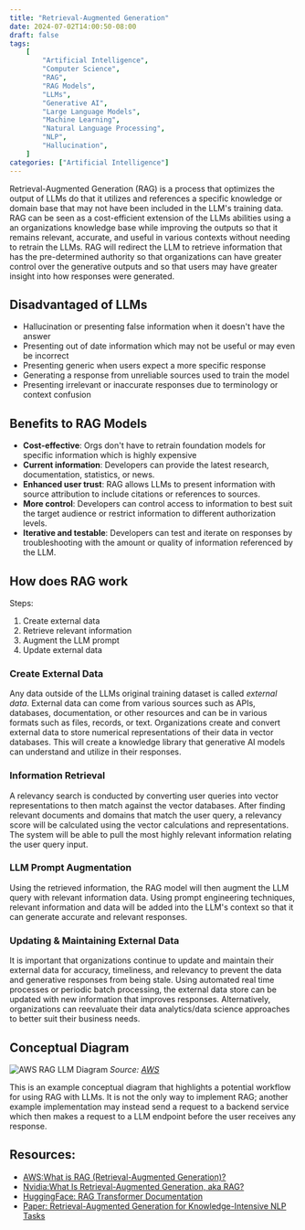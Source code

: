 ```yaml
---
title: "Retrieval-Augmented Generation"
date: 2024-07-02T14:00:50-08:00
draft: false
tags:
    [
        "Artificial Intelligence",
        "Computer Science",
        "RAG",
        "RAG Models",
        "LLMs",
        "Generative AI",
        "Large Language Models",
        "Machine Learning",
        "Natural Language Processing",
        "NLP",
        "Hallucination",
    ]
categories: ["Artificial Intelligence"]
---
```


Retrieval-Augmented Generation (RAG) is a process that optimizes the output of LLMs do that it utilizes and references a specific knowledge or domain base that may not have been included in the LLM's training data. RAG can be seen as a cost-efficient extension of the LLMs abilities using a an organizations knowledge base while improving the outputs so that it remains relevant, accurate, and useful in various contexts without needing to retrain the LLMs. RAG will redirect the LLM to retrieve information that has the pre-determined authority so that organizations can have greater control over the generative outputs and so that users may have greater insight into how responses were generated.

## Disadvantaged of LLMs

-   Hallucination or presenting false information when it doesn't have the answer
-   Presenting out of date information which may not be useful or may even be incorrect
-   Presenting generic when users expect a more specific response
-   Generating a response from unreliable sources used to train the model
-   Presenting irrelevant or inaccurate responses due to terminology or context confusion

## Benefits to RAG Models

-   **Cost-effective**: Orgs don't have to retrain foundation models for specific information which is highly expensive
-   **Current information**: Developers can provide the latest research, documentation, statistics, or news.
-   **Enhanced user trust**: RAG allows LLMs to present information with source attribution to include citations or references to sources.
-   **More control**: Developers can control access to information to best suit the target audience or restrict information to different authorization levels.
-   **Iterative and testable**: Developers can test and iterate on responses by troubleshooting with the amount or quality of information referenced by the LLM.

## How does RAG work

Steps:

1. Create external data
2. Retrieve relevant information
3. Augment the LLM prompt
4. Update external data

### Create External Data

Any data outside of the LLMs original training dataset is called _external data_. External data can come from various sources such as APIs, databases, documentation, or other resources and can be in various formats such as files, records, or text. Organizations create and convert external data to store numerical representations of their data in vector databases. This will create a knowledge library that generative AI models can understand and utilize in their responses.

### Information Retrieval

A relevancy search is conducted by converting user queries into vector representations to then match against the vector databases. After finding relevant documents and domains that match the user query, a relevancy score will be calculated using the vector calculations and representations. The system will be able to pull the most highly relevant information relating the user query input.

### LLM Prompt Augmentation

Using the retrieved information, the RAG model will then augment the LLM query with relevant information data. Using prompt engineering techniques, relevant information and data will be added into the LLM's context so that it can generate accurate and relevant responses.

### Updating & Maintaining External Data

It is important that organizations continue to update and maintain their external data for accuracy, timeliness, and relevancy to prevent the data and generative responses from being stale. Using automated real time processes or periodic batch processing, the external data store can be updated with new information that improves responses. Alternatively, organizations can reevaluate their data analytics/data science approaches to better suit their business needs.

## Conceptual Diagram

![AWS RAG LLM Diagram](/notes/attachments/images/aws-rag-llm-diagram.jpg)
_Source: [AWS](https://docs.aws.amazon.com/images/sagemaker/latest/dg/images/jumpstart/jumpstart-fm-rag.jpg)_

This is an example conceptual diagram that highlights a potential workflow for using RAG with LLMs. It is not the only way to implement RAG; another example implementation may instead send a request to a backend service which then makes a request to a LLM endpoint before the user receives any response.

## Resources:

-   [AWS:What is RAG (Retrieval-Augmented Generation)?](https://aws.amazon.com/what-is/retrieval-augmented-generation/)
-   [Nvidia:What Is Retrieval-Augmented Generation, aka RAG?](https://blogs.nvidia.com/blog/what-is-retrieval-augmented-generation/)
-   [HuggingFace: RAG Transformer Documentation](https://huggingface.co/docs/transformers/en/model_doc/rag)
-   [Paper: Retrieval-Augmented Generation for Knowledge-Intensive NLP Tasks](https://arxiv.org/abs/2005.11401)

